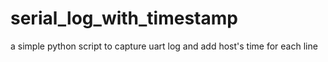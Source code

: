# serial_log_with_timestamp
a simple python script to capture uart log and add host's time for each line
